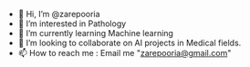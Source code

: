 - 👋 Hi, I’m @zarepooria
- 👀 I’m interested in Pathology
- 🌱 I’m currently learning Machine learning
- 💞️ I’m looking to collaborate on AI projects in Medical fields.
- 📫 How to reach me : Email me "zarepooria@gmail.com"

<!---
zarepooria/zarepooria is a ✨ special ✨ repository because its `README.md` (this file) appears on your GitHub profile.
You can click the Preview link to take a look at your changes.
--->
